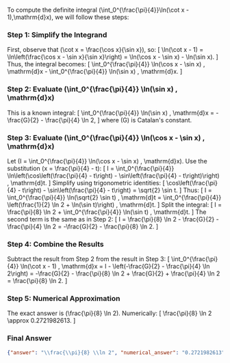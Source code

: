 To compute the definite integral \(\int_0^{\frac{\pi}{4}}\ln(\cot x - 1)\,\mathrm{d}x\), we will follow these steps:

### Step 1: Simplify the Integrand
First, observe that \(\cot x = \frac{\cos x}{\sin x}\), so:
\[
\ln(\cot x - 1) = \ln\left(\frac{\cos x - \sin x}{\sin x}\right) = \ln(\cos x - \sin x) - \ln(\sin x).
\]
Thus, the integral becomes:
\[
\int_0^{\frac{\pi}{4}} \ln(\cos x - \sin x) \, \mathrm{d}x - \int_0^{\frac{\pi}{4}} \ln(\sin x) \, \mathrm{d}x.
\]

### Step 2: Evaluate \(\int_0^{\frac{\pi}{4}} \ln(\sin x) \, \mathrm{d}x\)
This is a known integral:
\[
\int_0^{\frac{\pi}{4}} \ln(\sin x) \, \mathrm{d}x = -\frac{G}{2} - \frac{\pi}{4} \ln 2,
\]
where \(G\) is Catalan's constant.

### Step 3: Evaluate \(\int_0^{\frac{\pi}{4}} \ln(\cos x - \sin x) \, \mathrm{d}x\)
Let \(I = \int_0^{\frac{\pi}{4}} \ln(\cos x - \sin x) \, \mathrm{d}x\). Use the substitution \(x = \frac{\pi}{4} - t\):
\[
I = \int_0^{\frac{\pi}{4}} \ln\left(\cos\left(\frac{\pi}{4} - t\right) - \sin\left(\frac{\pi}{4} - t\right)\right) \, \mathrm{d}t.
\]
Simplify using trigonometric identities:
\[
\cos\left(\frac{\pi}{4} - t\right) - \sin\left(\frac{\pi}{4} - t\right) = \sqrt{2} \sin t.
\]
Thus:
\[
I = \int_0^{\frac{\pi}{4}} \ln(\sqrt{2} \sin t) \, \mathrm{d}t = \int_0^{\frac{\pi}{4}} \left(\frac{1}{2} \ln 2 + \ln(\sin t)\right) \, \mathrm{d}t.
\]
Split the integral:
\[
I = \frac{\pi}{8} \ln 2 + \int_0^{\frac{\pi}{4}} \ln(\sin t) \, \mathrm{d}t.
\]
The second term is the same as in Step 2:
\[
I = \frac{\pi}{8} \ln 2 - \frac{G}{2} - \frac{\pi}{4} \ln 2 = -\frac{G}{2} - \frac{\pi}{8} \ln 2.
\]

### Step 4: Combine the Results
Subtract the result from Step 2 from the result in Step 3:
\[
\int_0^{\frac{\pi}{4}} \ln(\cot x - 1) \, \mathrm{d}x = I - \left(-\frac{G}{2} - \frac{\pi}{4} \ln 2\right) = -\frac{G}{2} - \frac{\pi}{8} \ln 2 + \frac{G}{2} + \frac{\pi}{4} \ln 2 = \frac{\pi}{8} \ln 2.
\]

### Step 5: Numerical Approximation
The exact answer is \(\frac{\pi}{8} \ln 2\). Numerically:
\[
\frac{\pi}{8} \ln 2 \approx 0.2721982613.
\]

### Final Answer
```json
{"answer": "\\frac{\\pi}{8} \\ln 2", "numerical_answer": "0.2721982613"}
```